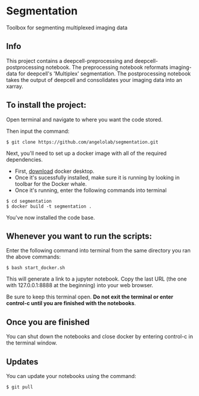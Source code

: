 # Segmentation
Toolbox for segmenting multiplexed imaging data

## Info

This project contains a deepcell-preprocessing and deepcell-postprocessing notebook. The preprocessing notebook reformats imaging-data for deepcell's 'Multiplex' segmentation. The postprocessing notebook takes the output of deepcell and consolidates your imaging data into an xarray.

## To install the project:

Open terminal and navigate to where you want the code stored.

Then input the command:

```
$ git clone https://github.com/angelolab/segmentation.git
```

Next, you'll need to set up a docker image with all of the required dependencies.
 - First, [download](https://hub.docker.com/?overlay=onboarding) docker desktop. 
 - Once it's sucessfully installed, make sure it is running by looking in toolbar for the Docker whale.
 - Once it's running, enter the following commands into terminal 

```
$ cd segmentation
$ docker build -t segmentation .
``` 

You've now installed the code base. 

## Whenever you want to run the scripts:

Enter the following command into terminal from the same directory you ran the above commands:

```
$ bash start_docker.sh
``` 

This will generate a link to a jupyter notebook. Copy the last URL (the one with 127.0.0.1:8888 at the beginning) into your web browser.

Be sure to keep this terminal open.  **Do not exit the terminal or enter control-c until you are finished with the notebooks**.

## Once you are finished

You can shut down the notebooks and close docker by entering control-c in the terminal window.

## Updates

You can update your notebooks using the command:

```
$ git pull
```
